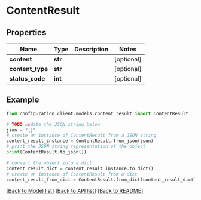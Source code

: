 # ContentResult


## Properties

Name | Type | Description | Notes
------------ | ------------- | ------------- | -------------
**content** | **str** |  | [optional] 
**content_type** | **str** |  | [optional] 
**status_code** | **int** |  | [optional] 

## Example

```python
from configuration_client.models.content_result import ContentResult

# TODO update the JSON string below
json = "{}"
# create an instance of ContentResult from a JSON string
content_result_instance = ContentResult.from_json(json)
# print the JSON string representation of the object
print(ContentResult.to_json())

# convert the object into a dict
content_result_dict = content_result_instance.to_dict()
# create an instance of ContentResult from a dict
content_result_from_dict = ContentResult.from_dict(content_result_dict)
```
[[Back to Model list]](../README.md#documentation-for-models) [[Back to API list]](../README.md#documentation-for-api-endpoints) [[Back to README]](../README.md)


